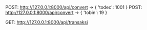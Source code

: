 POST: http://127.0.0.1:8000/api/convert -> { 'todec':  1001 }
POST: http://127.0.0.1:8000/api/convert -> { 'tobin':  19 }

GET: http://127.0.0.1:8000/api/transaksi

